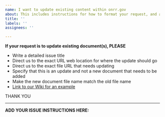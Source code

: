 ```yaml
---
name: I want to update existing content within onrr.gov
about: This includes instructions for how to format your request, and a link to an example on our Wiki.
title: ''
labels: ''
assignees: ''

---
```


**If your request is to update existing document(s), PLEASE**

* Write a detailed issue title
* Direct us to the exact URL web location for where the update should go
* Direct us to the exact file URL that needs updating
* Specify that this is an update and not a new document that needs to be added
* Make the new document file name match the old file name
* [Link to our Wiki for an example](https://github.com/ONRR/onrr.gov-site/wiki/Using-github#example---clear-request-to-update-an-existing-document)

THANK YOU
______________________________________________________________________________________________________________________________________
**ADD YOUR ISSUE INSTRUCTIONS HERE:**
